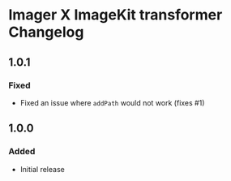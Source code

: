 # Imager X ImageKit transformer Changelog

## 1.0.1

### Fixed
- Fixed an issue where `addPath` would not work (fixes #1)

## 1.0.0

### Added
- Initial release
